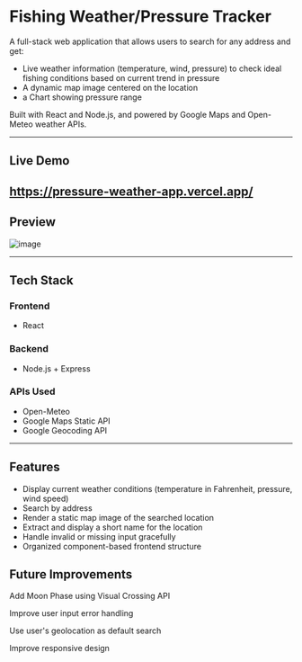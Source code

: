# Fishing Weather/Pressure Tracker

A full-stack web application that allows users to search for any address and get:
- Live weather information (temperature, wind, pressure) to check ideal fishing conditions based on current trend in pressure
- A dynamic map image centered on the location
- a Chart showing pressure range

Built with React and Node.js, and powered by Google Maps and Open-Meteo weather APIs.

---
## Live Demo

https://pressure-weather-app.vercel.app/
---

## Preview

![image](https://github.com/user-attachments/assets/7e3a53ac-f40e-4e53-8da8-504a2a5da389)




---

## Tech Stack

### Frontend
- React
  

### Backend
- Node.js + Express

### APIs Used
- Open-Meteo
- Google Maps Static API
- Google Geocoding API
  

---

## Features

- Display current weather conditions (temperature in Fahrenheit, pressure, wind speed)
- Search by address
- Render a static map image of the searched location
- Extract and display a short name for the location
- Handle invalid or missing input gracefully
- Organized component-based frontend structure

## Future Improvements
Add Moon Phase using Visual Crossing API

Improve user input error handling

Use user's geolocation as default search

Improve responsive design



